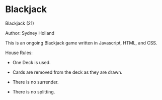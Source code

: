 # Blackjack

Blackjack (21)

Author: Sydney Holland

This is an ongoing Blackjack game written in Javascript, HTML, and CSS. 

House Rules:

- One Deck is used.

- Cards are removed from the deck as they are drawn. 

- There is no surrender.

- There is no splitting.
